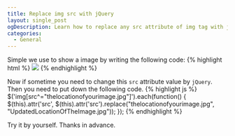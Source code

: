 ```yaml
---
title: Replace img src with jQuery
layout: single_post
ogDescription: Learn how to replace any src attribute of img tag with jQuery. Pretty simple and do it with 2 line jquery code.
categories:
  - General
---
```


Simple we use to show a image by writing the following code&#58;
{% highlight html %}
<img src ="thelocationofyourimage.jpg" >
{% endhighlight %}

Now if sometime you need to change this `src` attribute value by `jQuery`. Then you need to put down the following code. 
{% highlight js %}
$('img[src^="thelocationofyourimage.jpg"]').each(function() {
   $(this).attr('src', $(this).attr('src').replace("thelocationofyourimage.jpg", "UpdatedLocationOfTheImage.jpg"));
});
{% endhighlight %}

Try it by yourself. Thanks in advance.